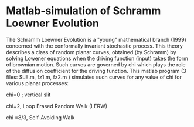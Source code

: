 # Matlab-simulation of Schramm Loewner Evolution
The Schramm Loewner Evolution is a "young" mathematical branch (1999) concerned with the conformally invariant stochastic process. This theory describes a class of random planar curves, obtained (by Schramm) by solving Lowener equations when the driving function (input) takes the form of brownian motion. Such curves are governed by chi which plays the role of the diffusion coefficient for the driving function.
This matlab program (3 files: SLE.m, fz1.m, fz2.m ) simulates such curves for any value of chi for various planar processes:

chi=0 ; vertical slit

chi=2,  Loop Erased Random Walk (LERW)

chi =8/3, Self-Avoiding Walk

